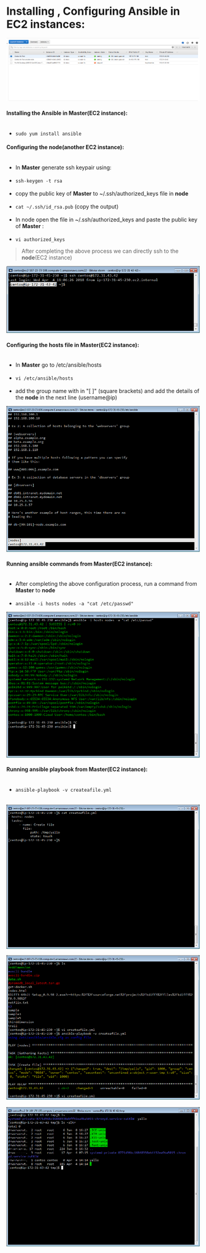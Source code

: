 # **Installing , Configuring Ansible in EC2 instances:**


![](assets/markdown-img-paste-20180404100658231.png)

#### Installing the Ansible in Master(EC2 instance):   <br />   <br />
* `sudo yum install ansible`


#### Configuring the node(another EC2 instance):   <br />   <br />
* In **Master** generate ssh keypair using:   <br />   <br />
*  `ssh-keygen -t rsa`   <br />   <br />
* copy the public key of **Master** to ~/.ssh/authorized_keys file in **node**   <br />   <br />
* `cat ~/.ssh/id_rsa.pub` (copy the output)   <br />   <br />
* In node open the file in ~/.ssh/authorized_keys and paste the public key of **Master** :   <br />   <br />
* `vi authorized_keys`



> After completing the above process we can directly ssh to the **node**(EC2 instance) <br />

![](assets/IMG_04042018_070805_0.png)


#### Configuring the hosts file in **Master**(EC2 instance):   <br />   <br />
* In **Master** go to /etc/ansible/hosts   <br />   <br />
* `vi /etc/ansible/hosts`   <br />   <br />
* add the group name with in "[ ]" (square brackets) and add the details of the **node** in the next line (username@ip)


 ![](assets/IMG_04042018_093548_0.png)



 #### Running ansible commands from **Master**(EC2 instance):   <br />   <br />
 * After completing the above configuration process, run a command from **Master** to **node**   <br />   <br />
 * ` ansible -i hosts nodes -a "cat /etc/passwd" `


![](assets/markdown-img-paste-20180404100145995.png)








 #### Running ansible playbook from **Master**(EC2 instance):   <br />   <br />
* `ansible-playbook -v createafile.yml`   <br />   <br />


![](assets/markdown-img-paste-20180404102758496.png)


![](assets/markdown-img-paste-2018040410201787.png)   <br />   <br />
![](assets/markdown-img-paste-20180404101726814.png)

